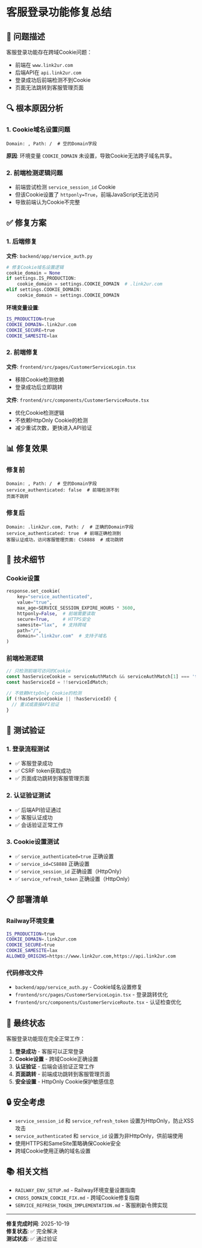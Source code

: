 # 客服登录功能修复总结

## 🎯 问题描述

客服登录功能存在跨域Cookie问题：
- 前端在 `www.link2ur.com`
- 后端API在 `api.link2ur.com`
- 登录成功后前端检测不到Cookie
- 页面无法跳转到客服管理页面

## 🔍 根本原因分析

### 1. Cookie域名设置问题
```
Domain: , Path: /  # 空的Domain字段
```
**原因**: 环境变量 `COOKIE_DOMAIN` 未设置，导致Cookie无法跨子域名共享。

### 2. 前端检测逻辑问题
- 前端尝试检测 `service_session_id` Cookie
- 但该Cookie设置了 `httponly=True`，前端JavaScript无法访问
- 导致前端认为Cookie不完整

## ✅ 修复方案

### 1. 后端修复

**文件**: `backend/app/service_auth.py`

```python
# 修复Cookie域名设置逻辑
cookie_domain = None
if settings.IS_PRODUCTION:
    cookie_domain = settings.COOKIE_DOMAIN  # .link2ur.com
elif settings.COOKIE_DOMAIN:
    cookie_domain = settings.COOKIE_DOMAIN
```

**环境变量设置**:
```bash
IS_PRODUCTION=true
COOKIE_DOMAIN=.link2ur.com
COOKIE_SECURE=true
COOKIE_SAMESITE=lax
```

### 2. 前端修复

**文件**: `frontend/src/pages/CustomerServiceLogin.tsx`
- 移除Cookie检测依赖
- 登录成功后立即跳转

**文件**: `frontend/src/components/CustomerServiceRoute.tsx`
- 优化Cookie检测逻辑
- 不依赖HttpOnly Cookie的检测
- 减少重试次数，更快进入API验证

## 📊 修复效果

### 修复前
```
Domain: , Path: /  # 空的Domain字段
service_authenticated: false  # 前端检测不到
页面不跳转
```

### 修复后
```
Domain: .link2ur.com, Path: /  # 正确的Domain字段
service_authenticated: true  # 前端正确检测到
客服认证成功，访问客服管理页面: CS8888  # 成功跳转
```

## 🔧 技术细节

### Cookie设置
```python
response.set_cookie(
    key="service_authenticated",
    value="true",
    max_age=SERVICE_SESSION_EXPIRE_HOURS * 3600,
    httponly=False,  # 前端需要读取
    secure=True,     # HTTPS安全
    samesite="lax",  # 支持跨域
    path="/",
    domain=".link2ur.com"  # 支持子域名
)
```

### 前端检测逻辑
```typescript
// 只检测前端可访问的Cookie
const hasServiceCookie = serviceAuthMatch && serviceAuthMatch[1] === 'true';
const hasServiceId = !!serviceIdMatch;

// 不依赖HttpOnly Cookie的检测
if (!hasServiceCookie || !hasServiceId) {
  // 重试或直接API验证
}
```

## 🧪 测试验证

### 1. 登录流程测试
- ✅ 客服登录成功
- ✅ CSRF token获取成功
- ✅ 页面成功跳转到客服管理页面

### 2. 认证验证测试
- ✅ 后端API验证通过
- ✅ 客服认证成功
- ✅ 会话验证正常工作

### 3. Cookie设置测试
- ✅ `service_authenticated=true` 正确设置
- ✅ `service_id=CS8888` 正确设置
- ✅ `service_session_id` 正确设置（HttpOnly）
- ✅ `service_refresh_token` 正确设置（HttpOnly）

## 📋 部署清单

### Railway环境变量
```bash
IS_PRODUCTION=true
COOKIE_DOMAIN=.link2ur.com
COOKIE_SECURE=true
COOKIE_SAMESITE=lax
ALLOWED_ORIGINS=https://www.link2ur.com,https://api.link2ur.com
```

### 代码修改文件
- `backend/app/service_auth.py` - Cookie域名设置修复
- `frontend/src/pages/CustomerServiceLogin.tsx` - 登录跳转优化
- `frontend/src/components/CustomerServiceRoute.tsx` - 认证检查优化

## 🎉 最终状态

客服登录功能现在完全正常工作：

1. **登录成功** - 客服可以正常登录
2. **Cookie设置** - 跨域Cookie正确设置
3. **认证验证** - 后端会话验证正常工作
4. **页面跳转** - 前端成功跳转到客服管理页面
5. **安全设置** - HttpOnly Cookie保护敏感信息

## 🔒 安全考虑

- `service_session_id` 和 `service_refresh_token` 设置为HttpOnly，防止XSS攻击
- `service_authenticated` 和 `service_id` 设置为非HttpOnly，供前端使用
- 使用HTTPS和SameSite策略确保Cookie安全
- 跨域Cookie使用正确的域名设置

## 📚 相关文档

- `RAILWAY_ENV_SETUP.md` - Railway环境变量设置指南
- `CROSS_DOMAIN_COOKIE_FIX.md` - 跨域Cookie修复指南
- `SERVICE_REFRESH_TOKEN_IMPLEMENTATION.md` - 客服刷新令牌实现

---

**修复完成时间**: 2025-10-19  
**修复状态**: ✅ 完全解决  
**测试状态**: ✅ 通过验证

